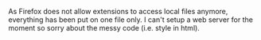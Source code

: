 As Firefox does not allow extensions to access local files anymore, everything has been put on one file only. I can't setup a web server for the moment so sorry about the messy code (i.e. style in html).
